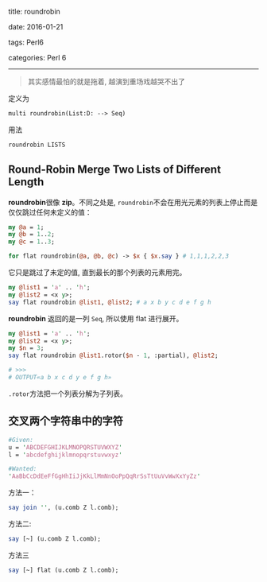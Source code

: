title:  roundrobin

date: 2016-01-21

tags: Perl6

categories: Perl 6

---

<blockquote class='blockquote-center'>其实感情最怕的就是拖着, 越演到重场戏越哭不出了

</blockquote>

定义为 

``` perl
multi roundrobin(List:D: --> Seq)
```

用法

``` perl
roundrobin LISTS
```

## Round-Robin Merge Two Lists of Different Length

**roundrobin**很像 **zip**。不同之处是, `roundrobin`不会在用光元素的列表上停止而是仅仅跳过任何未定义的值：

``` perl
my @a = 1;
my @b = 1..2;
my @c = 1..3;

for flat roundrobin(@a, @b, @c) -> $x { $x.say } # 1,1,1,2,2,3
```

它只是跳过了未定的值, 直到最长的那个列表的元素用完。

``` perl
my @list1 = 'a' .. 'h';
my @list2 = <x y>;
say flat roundrobin @list1, @list2; # a x b y c d e f g h
```

**roundrobin** 返回的是一列 `Seq`, 所以使用 flat 进行展开。

``` perl
my @list1 = 'a' .. 'h';
my @list2 = <x y>;
my $n = 3;
say flat roundrobin @list1.rotor($n - 1, :partial), @list2;

# >>>
# OUTPUT«a b x c d y e f g h»
```

`.rotor`方法把一个列表分解为子列表。



## 交叉两个字符串中的字符

``` perl
#Given:
u = 'ABCDEFGHIJKLMNOPQRSTUVWXYZ'
l = 'abcdefghijklmnopqrstuvwxyz'

#Wanted:
'AaBbCcDdEeFfGgHhIiJjKkLlMmNnOoPpQqRrSsTtUuVvWwXxYyZz'
```

方法一：

``` perl
say join '', (u.comb Z l.comb);
```

方法二:

``` perl
say [~] (u.comb Z l.comb);
```

方法三

``` perl
say [~] flat (u.comb Z l.comb);
```